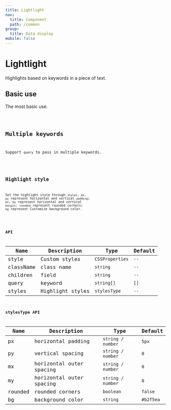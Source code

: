 ```yaml
---
title: Lightlight
nav:
  title: Component
  path: /common
group:
  title: Data display
mobile: false
---
```


# Lightlight

Highlights based on keywords in a piece of text.

## Basic use

The most basic use.

<code src="./demos/index1.tsx" />

## Multiple keywords

Support `query` to pass in multiple keywords.

<code src="./demos/index2.tsx" />

## Highlight style

Set the highlight style through `styles`, `px`, `py` represent horizontal and vertical `padding`; `mx`, `my` represent horizontal and vertical `margin`; `rounded` represent rounded corners; `bg` represent Customize background color.

<code src="./demos/index3.tsx" />

## API

| Name      | Description      | Type            | Default |
| --------- | ---------------- | --------------- | ------- |
| style     | Custom styles    | `CSSProperties` | `--`    |
| className | class name       | `string`        | `--`    |
| children  | field            | `string`        | `--`    |
| query     | keyword          | `string[]`      | `[]`    |
| styles    | Highlight styles | `stylesType`    | `--`    |

## stylesType API

| Name    | Description              | Type              | Default   |
| ------- | ------------------------ | ----------------- | --------- |
| px      | horizontal padding       | `string / number` | `5px`     |
| py      | vertical spacing         | `string / number` | `0`       |
| mx      | horizontal outer spacing | `string / number` | `0`       |
| my      | horizontal outer spacing | `string / number` | `0`       |
| rounded | rounded corners          | `boolean`         | `false`   |
| bg      | background color         | `string`          | `#b2f5ea` |
